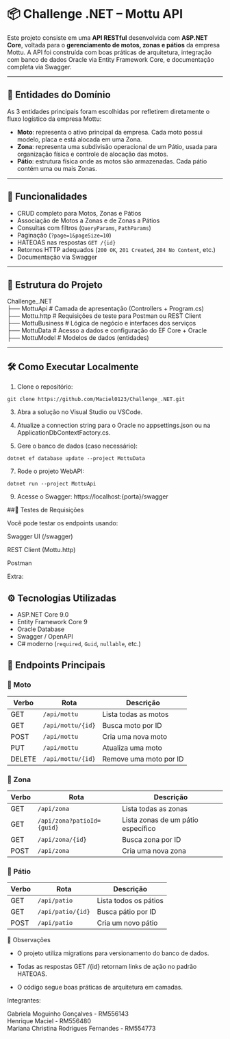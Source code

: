 # 📦 Challenge .NET – Mottu API

Este projeto consiste em uma **API RESTful** desenvolvida com **ASP.NET Core**, voltada para o **gerenciamento de motos, zonas e pátios** da empresa Mottu. A API foi construída com boas práticas de arquitetura, integração com banco de dados Oracle via Entity Framework Core, e documentação completa via Swagger.

---

## 🎯 Entidades do Domínio

As 3 entidades principais foram escolhidas por refletirem diretamente o fluxo logístico da empresa Mottu:

- **Moto**: representa o ativo principal da empresa. Cada moto possui modelo, placa e está alocada em uma Zona.
- **Zona**: representa uma subdivisão operacional de um Pátio, usada para organização física e controle de alocação das motos.
- **Pátio**: estrutura física onde as motos são armazenadas. Cada pátio contém uma ou mais Zonas.

---

## 🚀 Funcionalidades

- CRUD completo para Motos, Zonas e Pátios
- Associação de Motos a Zonas e de Zonas a Pátios
- Consultas com filtros (`QueryParams`, `PathParams`)
- Paginação (`?page=1&pageSize=10`)
- HATEOAS nas respostas `GET /{id}`
- Retornos HTTP adequados (`200 OK`, `201 Created`, `204 No Content`, etc.)
- Documentação via Swagger

---

## 🧱 Estrutura do Projeto

Challenge_.NET<br>
├── MottuApi # Camada de apresentação (Controllers + Program.cs)<br>
├── Mottu.http # Requisições de teste para Postman ou REST Client<br>
├── MottuBusiness # Lógica de negócio e interfaces dos serviços<br>
├── MottuData # Acesso a dados e configuração do EF Core + Oracle<br>
├── MottuModel # Modelos de dados (entidades)

---

## 🛠️ Como Executar Localmente

1. Clone o repositório:
```
git clone https://github.com/Maciel0123/Challenge_.NET.git
```
3. Abra a solução no Visual Studio ou VSCode.

4. Atualize a connection string para o Oracle no appsettings.json ou na ApplicationDbContextFactory.cs.

5. Gere o banco de dados (caso necessário):
```
dotnet ef database update --project MottuData
```
7. Rode o projeto WebAPI:
```
dotnet run --project MottuApi
```
9. Acesse o Swagger:
https://localhost:{porta}/swagger

##🧪 Testes de Requisições

Você pode testar os endpoints usando:

Swagger UI (/swagger)

REST Client (Mottu.http)

Postman

Extra:

## ⚙️ Tecnologias Utilizadas

- ASP.NET Core 9.0
- Entity Framework Core 9
- Oracle Database
- Swagger / OpenAPI
- C# moderno (`required`, `Guid`, `nullable`, etc.)
  
## 📌 Endpoints Principais

### 🔸 Moto

| Verbo | Rota                        | Descrição                |
|-------|-----------------------------|--------------------------|
| GET   | `/api/mottu`               | Lista todas as motos     |
| GET   | `/api/mottu/{id}`          | Busca moto por ID        |
| POST  | `/api/mottu`               | Cria uma nova moto       |
| PUT   | `/api/mottu`               | Atualiza uma moto        |
| DELETE| `/api/mottu/{id}`          | Remove uma moto por ID   |

### 🔸 Zona

| Verbo | Rota                        | Descrição                         |
|-------|-----------------------------|-----------------------------------|
| GET   | `/api/zona`                | Lista todas as zonas              |
| GET   | `/api/zona?patioId={guid}` | Lista zonas de um pátio específico |
| GET   | `/api/zona/{id}`           | Busca zona por ID                 |
| POST  | `/api/zona`                | Cria uma nova zona                |

### 🔸 Pátio

| Verbo | Rota                        | Descrição             |
|-------|-----------------------------|-----------------------|
| GET   | `/api/patio`              | Lista todos os pátios |
| GET   | `/api/patio/{id}`         | Busca pátio por ID    |
| POST  | `/api/patio`              | Cria um novo pátio    |

📎 Observações

- O projeto utiliza migrations para versionamento do banco de dados.

- Todas as respostas GET /{id} retornam links de ação no padrão HATEOAS.

- O código segue boas práticas de arquitetura em camadas.

Integrantes:

Gabriela Moguinho Gonçalves - RM556143<br>
Henrique Maciel - RM556480<br>
Mariana Christina Rodrigues Fernandes - RM554773
